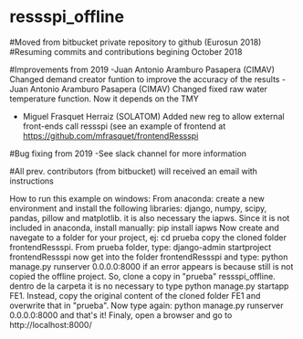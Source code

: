 # ressspi_offline

#Moved from bitbucket private repository to github (Eurosun 2018)
#Resuming commits and contributions begining October 2018

#Improvements from 2019
-Juan Antonio Aramburo Pasapera (CIMAV) Changed demand creator funtion to improve the accuracy of the results
-Juan Antonio Aramburo Pasapera (CIMAV) Changed fixed raw water temperature function. Now it depends on the TMY
- Miguel Frasquet Herraiz (SOLATOM) Added new reg to allow external front-ends call ressspi (see an example of frontend at https://github.com/mfrasquet/frontendRessspi

#Bug fixing from 2019
-See slack channel for more information

#All prev. contributors (from bitbucket) will received an email with instructions


How to run this example on windows:
From anaconda:
create a new environment and install the following libraries:
django, numpy, scipy, pandas, pillow and matplotlib.
it is also necessary the iapws. Since it is not included in anaconda, install manually:
pip install iapws
Now create and navegate to a folder for your project, ej:
cd prueba
copy the cloned folder frontendRessspi.
From prueba folder, type:
django-admin startproject frontendRessspi
now get into the folder frontendRessspi and type:
python manage.py runserver 0.0.0.0:8000
if an error appears is because still is not copied the offline project. So, clone a copy in "prueba" ressspi_offline.
dentro de la carpeta
it is no necessary to type python manage.py startapp FE1. Instead, copy the original content of the cloned folder FE1 and overwrite that in "prueba".
Now type again:
python manage.py runserver 0.0.0.0:8000
and that's it!
Finaly, open a browser and go to http://localhost:8000/
